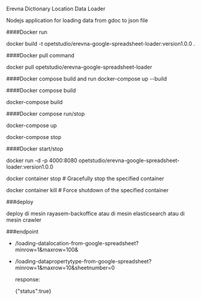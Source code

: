 Erevna Dictionary Location Data Loader

Nodejs application for loading data from gdoc to json file


####Docker run

  docker build -t  opetstudio/erevna-google-spreadsheet-loader:version1.0.0 .

####Docker pull command

  docker pull opetstudio/erevna-google-spreadsheet-loader

####Docker compose build and run
  docker-compose up --build

####Docker compose build

  docker-compose build

####Docker compose run/stop

  docker-compose up

  docker-compose stop

####Docker start/stop

  docker run -d -p 4000:8080 opetstudio/erevna-google-spreadsheet-loader:version1.0.0

  docker container stop <hash>           # Gracefully stop the specified container

  docker container kill <hash>         # Force shutdown of the specified container



###deploy

  deploy di mesin rayasem-backoffice atau di mesin elasticsearch atau di mesin crawler

###endpoint

  - /loading-datalocation-from-google-spreadsheet?minrow=1&maxrow=100&
  - /loading-datapropertytype-from-google-spreadsheet?minrow=1&maxrow=10&sheetnumber=0

    response:

    {"status":true}
